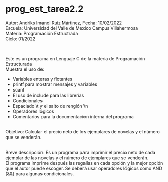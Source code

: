 # prog_est_tarea2.2
<p>Autor: Andriks Imanol Ruiz Mártinez, Fecha: 10/02/2022 <br>
Escuela: Universidad del Valle de Mexico Campus Villahermosa <br>
Materia: Programación Estructrada <br>
Ciclo: 01/2022</p>
<br>
<p>Este es un programa en Lenguaje C de la materia de Programación Estructurada<br>
Muestra el uso de:
  <ul>
    <li>Variables enteras y flotantes</li>
    <li>printf para mostrar mensajes y variables</li>
    <li>scanf</li>
    <li>El uso de include para las librerías</li>
    <li>Condicionales</li>
    <li>Espaciado \t y el salto de renglón \n</li>
    <li>Operadores lógicos</li>
    <li>Comentarios para la documentación interna del programa</li>
    </ul>
    </p>
<br>
Objetivo: Calcular el precio neto de los ejemplares de novelas y el número que se venderán.
<br>
<br>
<p>Breve descripción: 
Es un programa para imprimir el precio neto de cada ejemplar de las novelas y el número de ejemplares que se venderán.
<br>
El programa imprime después las regalías en cada opción y la mejor opción que el autor puede escoger. Se deberá usar operadores lógicos como AND (&&) para algunas condicionales.
<br>
</p>
